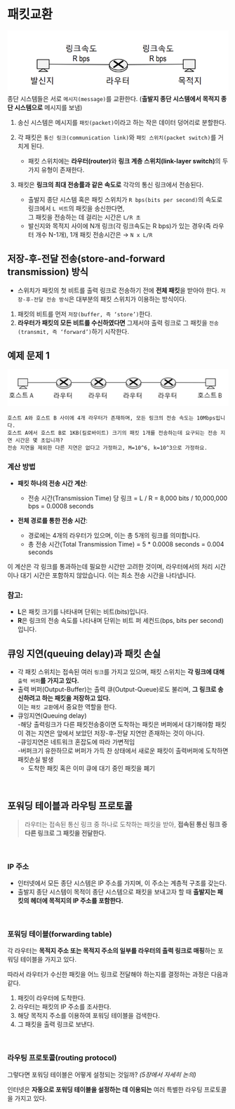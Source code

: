 # 패킷교환
![네트워크 설정 정보](https://github.com/secgyu/Computer-Networking/blob/main/%ED%8C%A8%ED%82%B7%EA%B5%90%ED%99%98.png
)
종단 시스템들은 서로 `메시지(message)`를 교환한다. (**출발지 종단 시스템에서 목적지 종단 시스템으로** 메시지를 보냄)


1. 송신 시스템은 메시지를 `패킷(packet)`이라고 하는 작은 데이터 덩어리로 분할한다.


2. 각 패킷은 `통신 링크(communication link)`와 `패킷 스위치(packet switch)`를 거치게 된다.
    - 패킷 스위치에는 <b>라우터(router)</b>와 <b>링크 계층 스위치(link-layer switch)</b>의 두 가지 유형이 존재한다.


3. 패킷은 **링크의 최대 전송률과 같은 속도로** 각각의 통신 링크에서 전송된다.
    - 출발지 종단 시스템 혹은 패킷 스위치가 `R bps(bits per second)`의 속도로 링크에서 `L 비트`의 패킷을 송신한다면,  
      그 패킷을 전송하는 데 걸리는 시간은 `L/R 초`
    - 발신지와 목적지 사이에 N개 링크(각 링크속도는 R bps)가 있는 경우(즉 라우터 개수 N-1개), 1개 패킷 전송시간은 → `N x L/R`

## 저장-후-전달 전송(store-and-forward transmission) 방식

- 스위치가 패킷의 첫 비트를 출력 링크로 전송하기 전에 **전체 패킷**을 받아야 한다.
`저장-후-전달 전송 방식`은 대부분의 패킷 스위치가 이용하는 방식이다.
1. 패킷의 비트를 먼저 `저장(buffer, 즉 ‘store’)`한다.
2. **라우터가 패킷의 모든 비트를 수신하였다면** 그제서야 출력 링크로 그 패킷을 `전송(transmit, 즉 ‘forward’)`하기 시작한다.



## 예제 문제 1
![네트워크 설정 정보](https://github.com/secgyu/Computer-Networking/blob/main/%EB%AC%B8%EC%A0%9C1.png)
```
호스트 A와 호스트 B 사이에 4개 라우터가 존재하며, 모든 링크의 전송 속도는 10Mbps입니다.
호스트 A에서 호스트 B로 1KB(킬로바이트) 크기의 패킷 1개를 전송하는데 요구되는 전송 지연 시간은 몇 초입니까?
전송 지연을 제외한 다른 지연은 없다고 가정하고, M=10^6, k=10^3으로 가정하요.
```
### 계산 방법

- **패킷 하나의 전송 시간 계산**:
  - 전송 시간(Transmission Time) 당 링크 = L / R = 8,000 bits / 10,000,000 bps = 0.0008 seconds
  
- **전체 경로를 통한 전송 시간**:
  - 경로에는 4개의 라우터가 있으며, 이는 총 5개의 링크를 의미합니다.
  - 총 전송 시간(Total Transmission Time) = 5 * 0.0008 seconds = 0.004 seconds

이 계산은 각 링크를 통과하는데 필요한 시간만 고려한 것이며, 라우터에서의 처리 시간이나 대기 시간은 포함하지 않았습니다. 이는 최소 전송 시간을 나타냅니다.

### 참고:
- **L**은 패킷 크기를 나타내며 단위는 비트(bits)입니다.
- **R**은 링크의 전송 속도를 나타내며 단위는 비트 퍼 세컨드(bps, bits per second)입니다.



## 큐잉 지연(queuing delay)과 패킷 손실

- 각 패킷 스위치는 접속된 여러 `링크`를 가지고 있으며, 패킷 스위치는 **각 링크에 대해** `출력 버퍼`**를 가지고 있다.**
- 출력 버퍼(Output-Buffer)는 출력 큐(Output-Queue)로도 불리며, **그 링크로 송신하려고 하는 패킷을 저장하고 있다.**  
  이는 `패킷 교환`에서 중요한 역할을 한다.
- 큐잉지연(Queuing delay)  
  -해당 출력링크가 다른 패킷전송중이면 도착하는 패킷은 버퍼에서 대기해야함
패킷이 겪는 지연은 앞에서 보았던 저장-후-전달 지연만 존재하는 것이 아니다.  
  -큐잉지연은 네트워크 혼잡도에 따라 가변적임  
  -버퍼크기 유한하므로 버퍼가 가득 찬 상태에서 새로운 패킷이 출력버퍼에 도착하면 패킷손실 발생
   - 도착한 패킷 혹은 이미 큐에 대기 중인 패킷을 폐기

<br/>

## 포워딩 테이블과 라우팅 프로토콜

> 라우터는 접속된 통신 링크 중 하나로 도착하는 패킷을 받아, **접속된 통신 링크 중 다른 링크로 그 패킷을 전달한다.**

<br/>

### IP 주소

- 인터넷에서 모든 종단 시스템은 IP 주소를 가지며, 이 주소는 계층적 구조를 갖는다.
- 출발지 종단 시스템이 목적이 종단 시스템으로 패킷을 보내고자 할 때 **출발지는 패킷의 헤더에 목적지의 IP 주소를 포함한다.**

<br/>

### 포워딩 테이블(forwarding table)

각 라우터는 **목적지 주소 또는 목적지 주소의 일부를 라우터의 출력 링크로 매핑**하는 포워딩 테이블을 가지고 있다.

따라서 라우터가 수신한 패킷을 어느 링크로 전달해야 하는지를 결정하는 과정은 다음과 같다.

1. 패킷이 라우터에 도착한다.
2. 라우터는 패킷의 IP 주소를 조사한다.
3. 해당 목적지 주소를 이용하여 포워딩 테이블을 검색한다.
4. 그 패킷을 출력 링크로 보낸다.

<br/>

### 라우팅 프로토콜(routing protocol)

그렇다면 포워딩 테이블은 어떻게 설정되는 것일까? *(5장에서 자세히 논의)*

인터넷은 **자동으로 포워딩 테이블을 설정하는 데 이용되는** 여러 특별한 라우팅 프로토콜을 가지고 있다.
